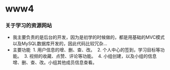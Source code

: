 # www4
### 关于学习的资源网站

- 我主要负责的是后台的开发，因为是初学的时候做的，都是用基础的MVC模式以及MySQL数据库开发的，因此代码比较冗杂...
- 主要功能
  1. 用户信息的增、删、查、改。
  2. 个人中心的签到，学习目标等功能。
  3. 视频的收藏、点赞、评论等功能。
  4. 小组创建，以及小组的信息增、删、查、改。小组其他成员信息查看。
  
